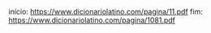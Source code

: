 início: https://www.dicionariolatino.com/pagina/11.pdf
fim: https://www.dicionariolatino.com/pagina/1081.pdf
